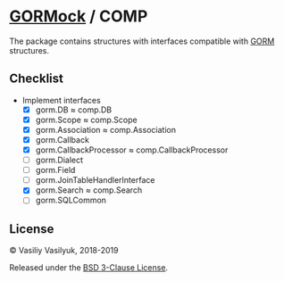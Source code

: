 # [GORMock] / COMP

The package contains structures with interfaces compatible with [GORM]
structures.

## Checklist

 * Implement interfaces
    * [x] gorm.DB ≈ comp.DB 
    * [x] gorm.Scope ≈ comp.Scope 
    * [x] gorm.Association ≈ comp.Association
    * [x] gorm.Callback
    * [x] gorm.CallbackProcessor ≈ comp.CallbackProcessor
    * [ ] gorm.Dialect
    * [ ] gorm.Field
    * [ ] gorm.JoinTableHandlerInterface
    * [x] gorm.Search ≈ comp.Search
    * [ ] gorm.SQLCommon

## License

© Vasiliy Vasilyuk, 2018-2019

Released under the [BSD 3-Clause License][LICENSE].

[GORMock]: https://git.io/fhHpT 'The fantastic mock for the fantastic GORM
library, aims to be developer friendly.'
[GORM]: https://git.io/fhHbK 'GORM The fantastic ORM library for Golang, aims
to be developer friendly.'
[LICENSE]: https://git.io/fhHbM 'BSD 3-Clause "New" or "Revised" License'
